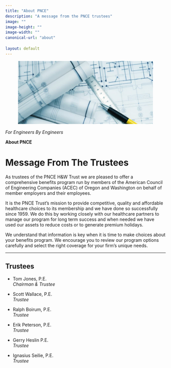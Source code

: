 ```yaml
---
title: "About PNCE"
description: "A message from the PNCE trustees"
image: ""
image-height: ""
image-width: ""
canonical-url: "about"

layout: default
---
```


<div class="banner" style="min-height: 250px;">
    <div class="color-overlay"></div>
    <figure id="thumbnail">
      <img 
        src="/assets/images/blueprints850x395.jpg"
        data-image-dimensions="1135x1030"
        data-image-focal-point="0.97,0.54" 
        alt="blueprints850x395.jpg" />
    </figure>
    <div class="description">
      <p><em>For Engineers By Engineers</em></p>
      <p><strong>About PNCE</strong></p>
    </div>
  </div>

  <div class="container main-body">
    <div class="row">
      <div class="col-12">
        <h1>
          Message From The Trustees
        </h1>
        <p>
          As trustees of the PNCE H&amp;W Trust we are pleased to
          offer a comprehensive benefits program run by members of
          the American Council of Engineering Companies (ACEC) of
          Oregon and Washington on behalf of member employers and
          their employees.
        </p>
        <p>
          It is the PNCE Trust’s mission to provide competitive,
          quality and affordable healthcare choices to its
          membership and we have done so successfully since 1959. We
          do this by working closely with our healthcare partners to
          manage our program for long term success and when needed
          we have used our assets to reduce costs or to generate
          premium holidays.
        </p>
        <p>
          We understand that information is key when it is time to
          make choices about your benefits program. We encourage you
          to review our program options carefully and select the
          right coverage for your firm’s unique needs.
        </p>
      </div>
    </div>
    <hr />
    <div class="row">
      <div class="col-12">
        <h2>Trustees</h2>
      </div>
    </div>
    <div class="row">
      <div class="col-6">
        <ul>
          <li>
            <p>
              Tom Jones, P.E.<br /><em>Chairman &amp; Trustee</em>
            </p>
          </li>
          <li>
            <p>
              Scott Wallace, P.E.<br /><em>Trustee</em>
            </p>
          </li>
          <li>
            <p>
              Ralph Boirum, P.E.<br /><em>Trustee</em>
            </p>
          </li>
        </ul>
      </div>
      <div class="col-6">
        <ul>
          <li>
            <p>
              Erik Peterson, P.E.<br /><em>Trustee</em>
            </p>
          </li>
          <li>
            <p>
              Gerry Heslin P.E.<br /><em>Trustee</em>
            </p>
          </li>
          <li>
            <p>
              Ignasius Seilie, P.E.<br /><em>Trustee</em>
            </p>
          </li>
        </ul>
      </div>
    </div>
  </div>